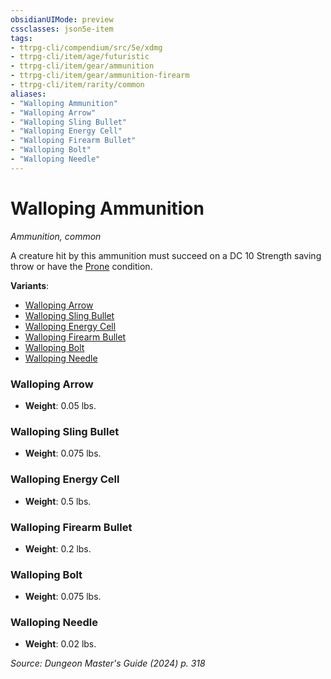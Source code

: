 ```yaml
---
obsidianUIMode: preview
cssclasses: json5e-item
tags:
- ttrpg-cli/compendium/src/5e/xdmg
- ttrpg-cli/item/age/futuristic
- ttrpg-cli/item/gear/ammunition
- ttrpg-cli/item/gear/ammunition-firearm
- ttrpg-cli/item/rarity/common
aliases: 
- "Walloping Ammunition"
- "Walloping Arrow"
- "Walloping Sling Bullet"
- "Walloping Energy Cell"
- "Walloping Firearm Bullet"
- "Walloping Bolt"
- "Walloping Needle"
---
```

# Walloping Ammunition
*Ammunition, common*  



A creature hit by this ammunition must succeed on a DC 10 Strength saving throw or have the [Prone](3-Mechanics/CLI/rules/conditions.md#Prone) condition.

**Variants**:
- [Walloping Arrow](#Walloping%20Arrow)
- [Walloping Sling Bullet](#Walloping%20Sling%20Bullet)
- [Walloping Energy Cell](#Walloping%20Energy%20Cell)
- [Walloping Firearm Bullet](#Walloping%20Firearm%20Bullet)
- [Walloping Bolt](#Walloping%20Bolt)
- [Walloping Needle](#Walloping%20Needle)

### Walloping Arrow

- **Weight**: 0.05 lbs.

### Walloping Sling Bullet

- **Weight**: 0.075 lbs.

### Walloping Energy Cell

- **Weight**: 0.5 lbs.

### Walloping Firearm Bullet

- **Weight**: 0.2 lbs.

### Walloping Bolt

- **Weight**: 0.075 lbs.

### Walloping Needle

- **Weight**: 0.02 lbs.


*Source: Dungeon Master's Guide (2024) p. 318*